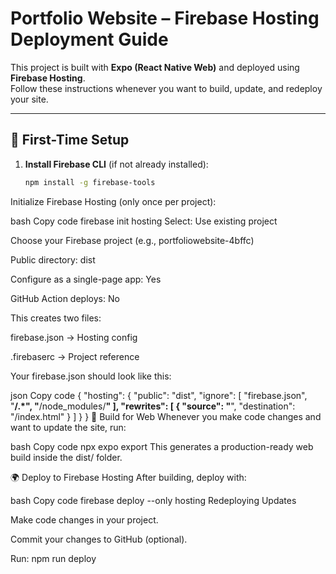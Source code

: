 # Portfolio Website – Firebase Hosting Deployment Guide

This project is built with **Expo (React Native Web)** and deployed using **Firebase Hosting**.  
Follow these instructions whenever you want to build, update, and redeploy your site.

---

## 🚀 First-Time Setup

1. **Install Firebase CLI** (if not already installed):
   ```bash
   npm install -g firebase-tools
   ```

Initialize Firebase Hosting (only once per project):

bash
Copy code
firebase init hosting
Select: Use existing project

Choose your Firebase project (e.g., portfoliowebsite-4bffc)

Public directory: dist

Configure as a single-page app: Yes

GitHub Action deploys: No

This creates two files:

firebase.json → Hosting config

.firebaserc → Project reference

Your firebase.json should look like this:

json
Copy code
{
"hosting": {
"public": "dist",
"ignore": [
"firebase.json",
"**/.*",
"**/node_modules/**"
],
"rewrites": [
{
"source": "**",
"destination": "/index.html"
}
]
}
}
🔨 Build for Web
Whenever you make code changes and want to update the site, run:

bash
Copy code
npx expo export
This generates a production-ready web build inside the dist/ folder.

🌍 Deploy to Firebase Hosting
After building, deploy with:

bash
Copy code
firebase deploy --only hosting
Redeploying Updates

Make code changes in your project.

Commit your changes to GitHub (optional).

Run:
npm run deploy
